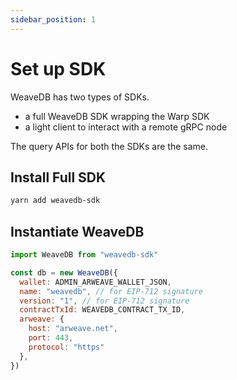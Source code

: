 ```yaml
---
sidebar_position: 1
---
```

# Set up SDK

WeaveDB has two types of SDKs.
- a full WeaveDB SDK wrapping the Warp SDK
- a light client to interact with a remote gRPC node

The query APIs for both the SDKs are the same.

## Install Full SDK

```bash
yarn add weavedb-sdk
```

## Instantiate WeaveDB

```js
import WeaveDB from "weavedb-sdk"

const db = new WeaveDB({
  wallet: ADMIN_ARWEAVE_WALLET_JSON,
  name: "weavedb", // for EIP-712 signature
  version: "1", // for EIP-712 signature
  contractTxId: WEAVEDB_CONTRACT_TX_ID,
  arweave: {
    host: "arweave.net",
    port: 443,
    protocol: "https"
  },
})
```
